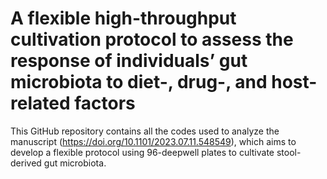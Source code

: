 # A flexible high-throughput cultivation protocol to assess the response of individuals’ gut microbiota to diet-, drug-, and host-related factors

This GitHub repository contains all the codes used to analyze the manuscript (https://doi.org/10.1101/2023.07.11.548549), which aims to develop a flexible protocol using 96-deepwell plates to cultivate stool-derived gut microbiota. 
